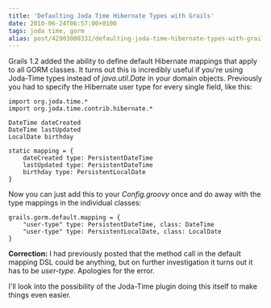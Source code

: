 ```yaml
---
title: 'Defaulting Joda Time Hibernate Types with Grails'
date: 2010-06-24T06:57:00+0100
tags: joda time, gorm
alias: post/42903000331/defaulting-joda-time-hibernate-types-with-grails/
---
```


Grails 1.2 added the ability to define default Hibernate mappings that apply to all GORM classes. It turns out this is incredibly useful if you're using Joda-Time types instead of _java.util.Date_ in your domain objects. Previously you had to specify the Hibernate user type for every single field, like this:

    import org.joda.time.*
    import org.joda.time.contrib.hibernate.*

    DateTime dateCreated
    DateTime lastUpdated
    LocalDate birthday

    static mapping = {
        dateCreated type: PersistentDateTime
        lastUpdated type: PersistentDateTime
        birthday type: PersistentLocalDate
    }

Now you can just add this to your _Config.groovy_ once and do away with the type mappings in the individual classes:

    grails.gorm.default.mapping = {
        "user-type" type: PersistentDateTime, class: DateTime
        "user-type" type: PersistentLocalDate, class: LocalDate
    }

**Correction:** I had previously posted that the method call in the default mapping DSL could be anything, but on further investigation it turns out it has to be _user-type_. Apologies for the error.

I'll look into the possibility of the Joda-Time plugin doing this itself to make things even easier.

